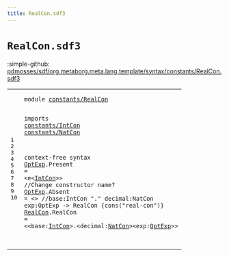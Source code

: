 ```yaml
---
title: RealCon.sdf3
---
```


# `RealCon.sdf3`

:simple-github: [pdmosses/sdf/org.metaborg.meta.lang.template/syntax/constants/RealCon.sdf3]

[pdmosses/sdf/org.metaborg.meta.lang.template/syntax/constants/RealCon.sdf3]: https://github.com/pdmosses/sdf/blob/master/org.metaborg.meta.lang.template/syntax/constants/RealCon.sdf3 "The source file on GitHub"

<div class="sdf3"><table class="highlighttable"><tbody><tr><td class="linenos"><div class="linenodiv"><pre><span></span>1
2
3
4
5
6
7
8
9
10
</pre></div></td>
<td class="code"><pre><code><span class="keyword">module</span> <a href="../../aterms/Aterms.sdf3#constants/RealCon_50_67" id="constants/RealCon_7_24" title="Referenced at ../../aterms/Aterms.sdf3 line 4">constants/RealCon</a>

<span class="keyword">imports</span> <a href="../IntCon.sdf3#constants/IntCon_7_23" id="constants/IntCon_34_50" title="Defined at ../IntCon.sdf3 line 1">constants/IntCon</a>
                <a href="../NatCon.sdf3#constants/NatCon_7_23" id="constants/NatCon_53_69" title="Defined at ../NatCon.sdf3 line 1">constants/NatCon</a>

<span class="keyword">context-free syntax</span>
        <a href="#OptExp_299_305" id="OptExp_92_98" title="Referenced at line 10">OptExp</a>.<span class="cons_Constructor"><span id="Present_99_106" title="Not referenced locally, nor via imports">Present</span></span> = &lt;<span class="cons_String">e</span>&lt;<a href="../IntCon.sdf3#IntCon_93_99" id="IntCon_112_118" title="Defined at ../IntCon.sdf3 line 8, 11, 13">IntCon</a>&gt;&gt; <span class="layout">//Change constructor name?</span>
        <a href="#OptExp_299_305" id="OptExp_149_155" title="Referenced at line 10">OptExp</a>.<span class="cons_Constructor"><span id="Absent_156_162" title="Not referenced locally, nor via imports">Absent</span></span> = &lt;&gt;
        <span class="layout">//base:IntCon "." decimal:NatCon exp:OptExp  -&gt; RealCon {cons("real-con")}</span>
        <a href="../../aterms/Aterms.sdf3#RealCon_255_262" id="RealCon_245_252" title="Referenced at ../../aterms/Aterms.sdf3 line 15">RealCon</a>.<span class="cons_Constructor"><span id="RealCon_253_260" title="Not referenced locally, nor via imports">RealCon</span></span> = &lt;&lt;<span class="cons_Unquoted"><span id="base_265_269" title="Not referenced locally, nor via imports">base</span></span>:<a href="../IntCon.sdf3#IntCon_93_99" id="IntCon_270_276" title="Defined at ../IntCon.sdf3 line 8, 11, 13">IntCon</a>&gt;<span class="cons_String">.</span>&lt;<span class="cons_Unquoted"><span id="decimal_279_286" title="Not referenced locally, nor via imports">decimal</span></span>:<a href="../NatCon.sdf3#NatCon_44_50" id="NatCon_287_293" title="Defined at ../NatCon.sdf3 line 5">NatCon</a>&gt;&lt;<span class="cons_Unquoted"><span id="exp_295_298" title="Not referenced locally, nor via imports">exp</span></span>:<a href="#OptExp_92_98" id="OptExp_299_305" title="Defined at line 7, 8">OptExp</a>&gt;&gt;   
</code></pre></td></tr></tbody></table></div>